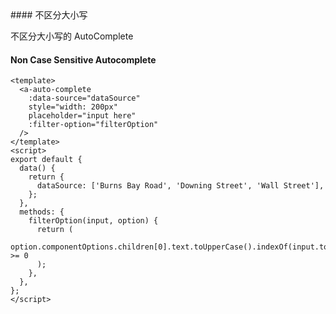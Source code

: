 <cn>
#### 不区分大小写 

不区分大小写的 AutoComplete
</cn>
<us>
#### Non Case Sensitive Autocomplete
</us>

```tpl
<template>
  <a-auto-complete
    :data-source="dataSource"
    style="width: 200px"
    placeholder="input here"
    :filter-option="filterOption"
  />
</template>
<script>
export default {
  data() {
    return {
      dataSource: ['Burns Bay Road', 'Downing Street', 'Wall Street'],
    };
  },
  methods: {
    filterOption(input, option) {
      return (
        option.componentOptions.children[0].text.toUpperCase().indexOf(input.toUpperCase()) >= 0
      );
    },
  },
};
</script>
```